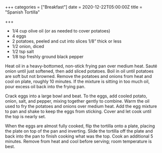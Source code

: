 +++
categories = ["Breakfast"]
date = 2020-12-22T05:00:00Z
title = "Spanish Tortilla"

+++
* 1/4 cup olive oil (or as needed to cover potatoes)
* 4 eggs
* 2 potatoes, peeled and cut into slices 1/8” thick or less
* 1/2 onion, diced
* 1/2 tsp salt
* 1/8 tsp freshly ground black pepper

Heat oil in a heavy-bottomed, non-stick frying pan over medium heat. Sauté onion until just softened, then add sliced potatoes. Boil in oil until potatoes are soft but not browned. Remove the potatoes and onions from heat and cool on plate, roughly 10 minutes. If the mixture is sitting in too much oil, pour excess oil back into the frying pan. 

Crack eggs into a large bowl and beat. To the eggs, add cooled potato, onion, salt, and pepper, mixing together gently to combine. Warm the oil used to fry the potatoes and onions over medium heat. Add the egg mixture to pan and shake to keep the eggs from sticking. Cover and let cook until the top is nearly set. 

When the eggs are almost fully cooked, flip the tortilla onto a plate, placing the plate on top of the pan and inverting. Slide the tortilla off the plate and back into the pan to finish cooking what was the top. Cook an additional 5 minutes. Remove from heat and cool before serving; room temperature is best.
